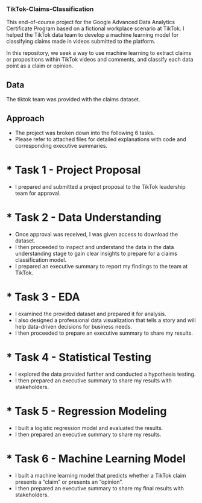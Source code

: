 ### **TikTok-Claims-Classification**
This end-of-course project for the Google Advanced Data Analytics Certificate Program based on a fictional workplace scenario at TikTok. I helped the TikTok data team to develop a machine learning model for classifying claims made in videos submitted to the platform.

In this repository, we seek a way to use machine learning to extract claims or propositions within TikTok videos and comments, and classify each data point as a claim or opinion.

## **Data**

The tiktok team was provided with the claims dataset.

## **Approach**

* The project was broken down into the following 6 tasks.
* Please refer to attached files for detailed explanations with code and corresponding executive summaries.

# * **Task 1 - Project Proposal**
* I prepared and submitted a project proposal to the TikTok leadership team for approval.

# * **Task 2 - Data Understanding**
* Once approval was received, I was given access to download the dataset.
* I then proceeded to inspect and understand the data in the data understanding stage to gain clear insights to prepare for a claims classification model.
* I prepared an executive summary to report my findings to the team at TikTok.

# * **Task 3 - EDA**
* I examined the provided dataset and prepared it for analysis.
* I also designed a professional data visualization that tells a story and will help data-driven decisions for business needs.
* I then proceeded to prepare an executive summary to share my results.

# * **Task 4 - Statistical Testing**
* I explored the data provided further and conducted a hypothesis testing.
* I then prepared an executive summary to share my results with stakeholders.

# * **Task 5 - Regression Modeling**
* I built a logistic regression model and evaluated the results.
* I then prepared an executive summary to share my results.

# * **Task 6 - Machine Learning Model**
* I built a machine learning model that predicts whether a TikTok claim presents a “claim” or presents an “opinion”.
* I then prepared an executive summary to share my final results with stakeholders.
